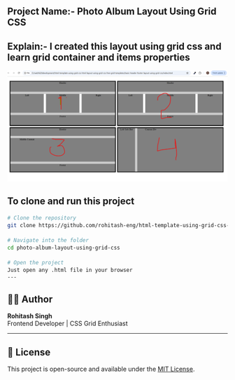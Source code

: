 ## Project Name:- Photo Album Layout Using Grid CSS
## Explain:- I created this layout using grid css and learn grid container and items properties

<p align="center">
  <img src="https://raw.githubusercontent.com/rohitash-eng/html-template-using-grid-css-html-layout-using-grid-css-free-grid-templates/refs/heads/add-readme-file/basic-header-footer-layout-using-grid-css/images/grid-template-layouts.png" alt="Portfolio Preview" width="700"/>
</p>

## To clone and run this project
```bash
# Clone the repository
git clone https://github.com/rohitash-eng/html-template-using-grid-css-html-layout-using-grid-css-free-grid-templates.git

# Navigate into the folder
cd photo-album-layout-using-grid-css

# Open the project
Just open any .html file in your browser 
---
```

## 🧑‍💻 Author

**Rohitash Singh**  
Frontend Developer | CSS Grid Enthusiast

---

## 📜 License

This project is open-source and available under the [MIT License](LICENSE).
